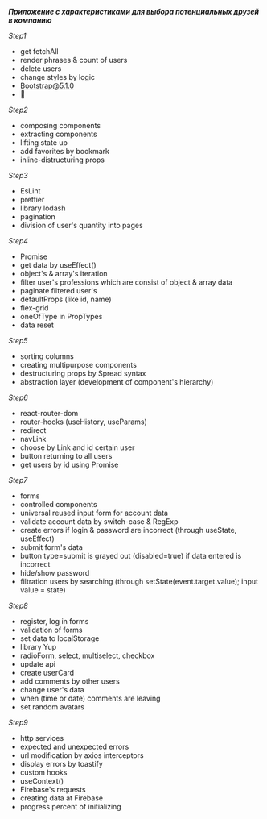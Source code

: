 **_Приложение с характеристиками для выбора потенциальных друзей в компанию_**

_Step1_

- get fetchAll
- render phrases & count of users
- delete users
- change styles by logic
- Bootstrap@5.1.0
- 📝

_Step2_

- composing components
- extracting components
- lifting state up
- add favorites by bookmark
- inline-distructuring props

_Step3_

- EsLint
- prettier
- library lodash
- pagination
- division of user's quantity into pages

_Step4_

- Promise
- get data by useEffect()
- object's & array's iteration
- filter user's professions which are consist of object & array data
- paginate filtered user's
- defaultProps (like id, name)
- flex-grid
- oneOfType in PropTypes
- data reset

_Step5_

- sorting columns
- creating multipurpose components
- destructuring props by Spread syntax
- abstraction layer (development of component's hierarchy)

_Step6_

- react-router-dom
- router-hooks (useHistory, useParams)
- redirect
- navLink
- choose by Link and id certain user
- button returning to all users
- get users by id using Promise

_Step7_

- forms
- controlled components
- universal reused input form for account data
- validate account data by switch-case & RegExp
- create errors if login & password are incorrect (through useState, useEffect)
- submit form's data
- button type=submit is grayed out (disabled=true) if data entered is incorrect 
- hide/show password
- filtration users by searching (through setState(event.target.value); input value = state)

_Step8_

- register, log in forms
- validation of forms
- set data to localStorage
- library Yup
- radioForm, select, multiselect, checkbox
- update api
- create userCard
- add comments by other users
- change user's data
- when (time or date) comments are leaving
- set random avatars

_Step9_

- http services
- expected and unexpected errors
- url modification by axios interceptors
- display errors by toastify
- custom hooks
- useContext()
- Firebase's requests
- creating data at Firebase
- progress percent of initializing


